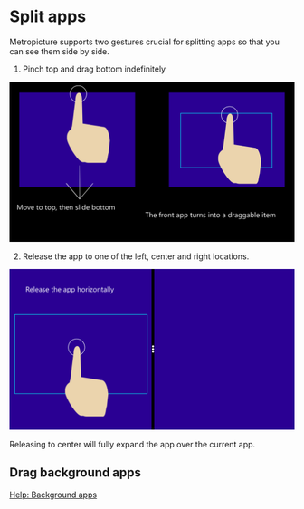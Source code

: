 # Split apps

Metropicture supports two gestures crucial for splitting apps so that you can see them side by side.

1. Pinch top and drag bottom indefinitely

![](https://github.com/metropicture/help/blob/master/images/Split-app-1.png?raw=true)

2. Release the app to one of the left, center and right locations.

![](https://github.com/metropicture/help/blob/master/images/Split-app-2.png?raw=true)

Releasing to center will fully expand the app over the current app.

## Drag background apps

[Help: Background apps](background-apps.md)
